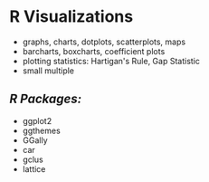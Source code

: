 # **R Visualizations**

   * graphs, charts, dotplots, scatterplots, maps
   * barcharts, boxcharts, coefficient plots
   * plotting statistics: Hartigan's Rule, Gap Statistic
   * small multiple

## *R Packages:*

   * ggplot2
   * ggthemes
   * GGally
   * car
   * gclus
   * lattice
